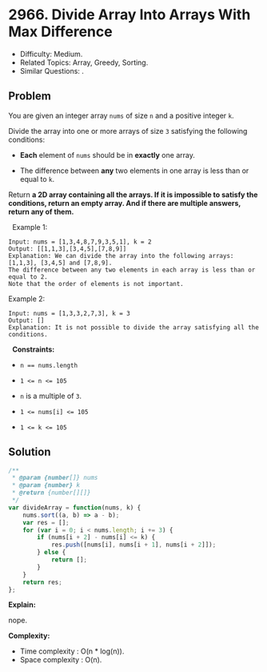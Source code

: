 # 2966. Divide Array Into Arrays With Max Difference

- Difficulty: Medium.
- Related Topics: Array, Greedy, Sorting.
- Similar Questions: .

## Problem

You are given an integer array `nums` of size `n` and a positive integer `k`.

Divide the array into one or more arrays of size `3` satisfying the following conditions:


	
- **Each** element of `nums` should be in **exactly** one array.
	
- The difference between **any** two elements in one array is less than or equal to `k`.


Return **a ****2D**** array containing all the arrays. If it is impossible to satisfy the conditions, return an empty array. And if there are multiple answers, return **any** of them.**

 
Example 1:

```
Input: nums = [1,3,4,8,7,9,3,5,1], k = 2
Output: [[1,1,3],[3,4,5],[7,8,9]]
Explanation: We can divide the array into the following arrays: [1,1,3], [3,4,5] and [7,8,9].
The difference between any two elements in each array is less than or equal to 2.
Note that the order of elements is not important.
```

Example 2:

```
Input: nums = [1,3,3,2,7,3], k = 3
Output: []
Explanation: It is not possible to divide the array satisfying all the conditions.
```

 
**Constraints:**


	
- `n == nums.length`
	
- `1 <= n <= 105`
	
- `n` is a multiple of `3`.
	
- `1 <= nums[i] <= 105`
	
- `1 <= k <= 105`



## Solution

```javascript
/**
 * @param {number[]} nums
 * @param {number} k
 * @return {number[][]}
 */
var divideArray = function(nums, k) {
    nums.sort((a, b) => a - b);
    var res = [];
    for (var i = 0; i < nums.length; i += 3) {
        if (nums[i + 2] - nums[i] <= k) {
            res.push([nums[i], nums[i + 1], nums[i + 2]]);
        } else {
            return [];
        }
    }
    return res;
};
```

**Explain:**

nope.

**Complexity:**

* Time complexity : O(n * log(n)).
* Space complexity : O(n).
